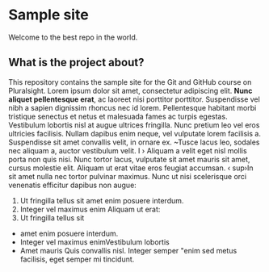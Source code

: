 # Sample site
Welcome to the best repo in the world.
## What is the project about?
This repository contains the sample site for the Git and GitHub course on Pluralsight.
Lorem ipsum dolor sit amet, consectetur adipiscing elit. **Nunc aliquet pellentesque erat**, ac laoreet nisi porttitor porttitor. Suspendisse vel nibh a sapien dignissim rhoncus nec id lorem. Pellentesque habitant morbi tristique senectus et netus et malesuada fames ac turpis egestas. Vestibulum lobortis nisl at augue ultrices fringilla. Nunc pretium leo vel eros ultricies facilisis. Nullam dapibus enim neque, vel vulputate lorem facilisis a. Suspendisse sit amet convallis velit, in ornare ex. ~Tusce lacus leo, sodales nec aliquam a, auctor vestibulum velit.
I
› Aliquam a velit eget nisl mollis porta non quis nisi.
Nunc tortor lacus, vulputate sit amet mauris sit amet, cursus molestie elit. Aliquam ut erat vitae eros feugiat accumsan. ‹ sup›In sit amet nulla nec tortor pulvinar maximus.</sup>
Nunc ut nisi scelerisque orci venenatis efficitur dapibus non augue:
1. Ut fringilla tellus sit
amet enim posuere interdum.
3. Integer vel maximus enim
Aliquam ut erat:
1. Ut fringilla tellus sit
- amet enim posuere interdum.
- Integer vel maximus enimVestibulum lobortis
- Amet mauris
Quis convallis nisl. Integer semper "enim sed metus facilisis, eget semper mi tincidunt.
